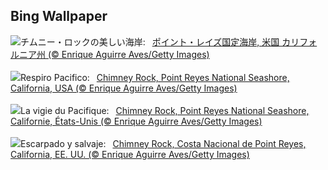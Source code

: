 ## Bing Wallpaper
![](https://www.bing.com/th?id=OHR.PointReyesSeashore_JA-JP7685899201_UHD.jpg&w=1000)チムニー・ロックの美しい海岸:&nbsp;&ensp;[ポイント・レイズ国定海岸, 米国 カリフォルニア州 (© Enrique Aguirre Aves/Getty Images)](https://www.bing.com/th?id=OHR.PointReyesSeashore_JA-JP7685899201_UHD.jpg)
<br><br/>
![](https://www.bing.com/th?id=OHR.PointReyesSeashore_IT-IT5474043109_UHD.jpg&w=1000)Respiro Pacifico:&nbsp;&ensp;[Chimney Rock, Point Reyes National Seashore, California, USA (© Enrique Aguirre Aves/Getty Images)](https://www.bing.com/th?id=OHR.PointReyesSeashore_IT-IT5474043109_UHD.jpg)
<br><br/>
![](https://www.bing.com/th?id=OHR.PointReyesSeashore_FR-FR5791711233_UHD.jpg&w=1000)La vigie du Pacifique:&nbsp;&ensp;[Chimney Rock, Point Reyes National Seashore, Californie, États-Unis (© Enrique Aguirre Aves/Getty Images)](https://www.bing.com/th?id=OHR.PointReyesSeashore_FR-FR5791711233_UHD.jpg)
<br><br/>
![](https://www.bing.com/th?id=OHR.PointReyesSeashore_ES-ES8209669177_UHD.jpg&w=1000)Escarpado y salvaje:&nbsp;&ensp;[Chimney Rock, Costa Nacional de Point Reyes, California, EE. UU. (© Enrique Aguirre Aves/Getty Images)](https://www.bing.com/th?id=OHR.PointReyesSeashore_ES-ES8209669177_UHD.jpg)
<br><br/>
